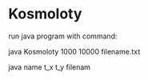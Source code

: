 # Kosmoloty

run java program with command:
  
java Kosmoloty 1000  10000 filename.txt

java name      t_x   t_y   filenam
